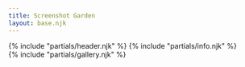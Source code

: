 ```yaml
---
title: Screenshot Garden
layout: base.njk
---
```

<div class="grid">
<div class="side">
{% include "partials/header.njk" %}
{% include "partials/info.njk" %}
</div>

<main>
    {% include "partials/gallery.njk" %}
</main>
</div>